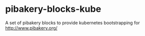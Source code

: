 # pibakery-blocks-kube
A set of pibakery blocks to provide kubernetes bootstrapping for http://www.pibakery.org/
